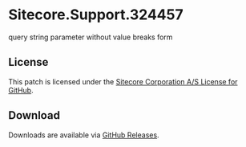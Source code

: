 # Sitecore.Support.324457
query string parameter without value breaks form

## License  
This patch is licensed under the [Sitecore Corporation A/S License for GitHub](https://github.com/sitecoresupport/Sitecore.Support.324457/blob/master/LICENSE).  

## Download  
Downloads are available via [GitHub Releases](https://github.com/sitecoresupport/Sitecore.Support.324457/releases).  
